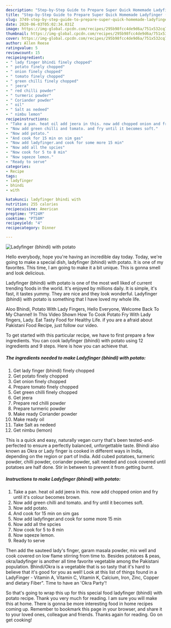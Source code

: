 ```yaml
---
description: "Step-by-Step Guide to Prepare Super Quick Homemade Ladyfinger (bhindi) with potato"
title: "Step-by-Step Guide to Prepare Super Quick Homemade Ladyfinger (bhindi) with potato"
slug: 3749-step-by-step-guide-to-prepare-super-quick-homemade-ladyfinger-bhindi-with-potato
date: 2020-06-03T05:02:34.031Z
image: https://img-global.cpcdn.com/recipes/295b98fcc4de9d6a/751x532cq70/ladyfinger-bhindi-with-potato-recipe-main-photo.jpg
thumbnail: https://img-global.cpcdn.com/recipes/295b98fcc4de9d6a/751x532cq70/ladyfinger-bhindi-with-potato-recipe-main-photo.jpg
cover: https://img-global.cpcdn.com/recipes/295b98fcc4de9d6a/751x532cq70/ladyfinger-bhindi-with-potato-recipe-main-photo.jpg
author: Allen Reese
ratingvalue: 5
reviewcount: 15
recipeingredient:
- " lady finger bhindi finely chopped"
- " potato finely chopped"
- " onion finely chopped"
- " tomato finely chopped"
- " green chilli finely chopped"
- " jeera"
- " red chilli powder"
- " turmeric powder"
- " Coriander powder"
- " oil"
- " Salt as nedeed"
- " nimbu lemon"
recipeinstructions:
- "Take a pan. heat oil add jeera in this. now add chopped onion and fry until it&#39;s colour becomes brown."
- "Now add green chilli and tomato. and fry until it becomes soft."
- "Now add potato."
- "And cook for 15 min on sim gas"
- "Now add ladyfinger.and cook for some more 15 min"
- "Now add all the spcies"
- "Now cook for 5 to 8 min"
- "Now sqeeze lemon."
- "Ready to serve"
categories:
- Recipe
tags:
- ladyfinger
- bhindi
- with

katakunci: ladyfinger bhindi with 
nutrition: 255 calories
recipecuisine: American
preptime: "PT24M"
cooktime: "PT58M"
recipeyield: "4"
recipecategory: Dinner

---
```



![Ladyfinger (bhindi) with potato](https://img-global.cpcdn.com/recipes/295b98fcc4de9d6a/751x532cq70/ladyfinger-bhindi-with-potato-recipe-main-photo.jpg)

Hello everybody, hope you're having an incredible day today. Today, we're going to make a special dish, ladyfinger (bhindi) with potato. It is one of my favorites. This time, I am going to make it a bit unique. This is gonna smell and look delicious.

Ladyfinger (bhindi) with potato is one of the most well liked of current trending foods in the world. It's enjoyed by millions daily. It is simple, it's fast, it tastes yummy. They are nice and they look wonderful. Ladyfinger (bhindi) with potato is something that I have loved my whole life.

Aloo Bhindi, Potato With Lady Fingers, Hello Everyone, Welcome Back To My Channel! In This Video Shown How To Cook Potato Fry With Lady fingers, Lady. Eat Tasty Food for Healthy Life. if you are a afraid about Pakistani Food Recipe, just follow our video.


To get started with this particular recipe, we have to first prepare a few ingredients. You can cook ladyfinger (bhindi) with potato using 12 ingredients and 9 steps. Here is how you can achieve that.

<!--inarticleads1-->

##### The ingredients needed to make Ladyfinger (bhindi) with potato:

1. Get  lady finger (bhindi) finely chopped
1. Get  potato finely chopped
1. Get  onion finely chopped
1. Prepare  tomato finely chopped
1. Get  green chilli finely chopped
1. Get  jeera
1. Prepare  red chilli powder
1. Prepare  turmeric powder
1. Make ready  Coriander powder
1. Make ready  oil
1. Take  Salt as nedeed
1. Get  nimbu (lemon)


This is a quick and easy, naturally vegan curry that&#39;s been tested-and-perfected to ensure a perfectly balanced, unforgettable taste. Bhindi also known as Okra or Lady finger is cooked in different ways in India, depending on the region or part of India. Add cubed potatoes, turmeric powder, chilli powder, coriander powder, salt needed and cook covered until potatoes are half done. Stir in between to prevent it from getting burnt. 

<!--inarticleads2-->

##### Instructions to make Ladyfinger (bhindi) with potato:

1. Take a pan. heat oil add jeera in this. now add chopped onion and fry until it&#39;s colour becomes brown.
1. Now add green chilli and tomato. and fry until it becomes soft.
1. Now add potato.
1. And cook for 15 min on sim gas
1. Now add ladyfinger.and cook for some more 15 min
1. Now add all the spcies
1. Now cook for 5 to 8 min
1. Now sqeeze lemon.
1. Ready to serve


Then add the sauteed lady&#39;s finger, garam masala powder, mix well and cook covered on low flame stirring from time to. Besides potatoes &amp; peas, okra/ladyfinger is another all time favorite vegetable among the Pakistani population. Bhindi/Okra is a vegetable that is so tasty that it&#39;s hard to believe that it&#39;s good for you as well! Look at this list of things found in a LadyFinger - Vitamin A, Vitamin C, Vitamin K, Calcium, Iron, Zinc, Copper and dietary Fiber&#34;. Time to have an &#39;Okra Party&#39;! 

So that's going to wrap this up for this special food ladyfinger (bhindi) with potato recipe. Thank you very much for reading. I am sure you will make this at home. There is gonna be more interesting food in home recipes coming up. Remember to bookmark this page in your browser, and share it to your loved ones, colleague and friends. Thanks again for reading. Go on get cooking!
